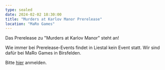 ```yaml
---
type: sealed
date: 2024-02-02 18:30:00
title: "Murders at Karlov Manor Prerelease"
location: "MaRo Games"
---
```

Das Prerelease zu "Murders at Karlov Manor" steht an!

Wie immer bei Prerelease-Events findet in Liestal kein Event statt.
Wir sind dafür bei MaRo Games in Birsfelden.

Bitte [hier](https://maro-games.ch/event-created) anmelden.
